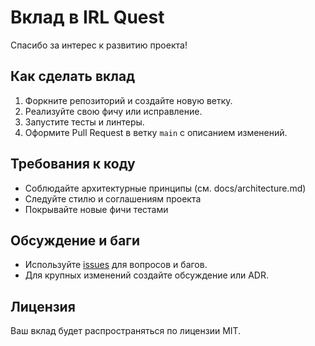 # Вклад в IRL Quest

Спасибо за интерес к развитию проекта!

## Как сделать вклад

1. Форкните репозиторий и создайте новую ветку.
2. Реализуйте свою фичу или исправление.
3. Запустите тесты и линтеры.
4. Оформите Pull Request в ветку `main` с описанием изменений.

## Требования к коду

- Соблюдайте архитектурные принципы (см. docs/architecture.md)
- Следуйте стилю и соглашениям проекта
- Покрывайте новые фичи тестами

## Обсуждение и баги

- Используйте [issues](https://github.com/Tsuk1mi/irl-quest/issues) для вопросов и багов.
- Для крупных изменений создайте обсуждение или ADR.

## Лицензия

Ваш вклад будет распространяться по лицензии MIT.